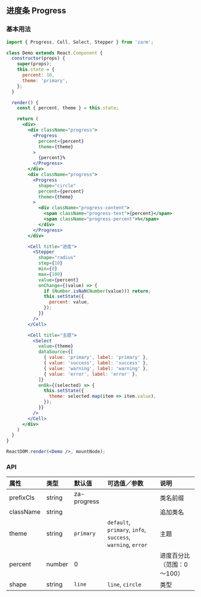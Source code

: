 ## 进度条 Progress



### 基本用法
```jsx
import { Progress, Cell, Select, Stepper } from 'zarm';

class Demo extends React.Component {
  constructor(props) {
    super(props);
    this.state = {
      percent: 10,
      theme: 'primary',
    };
  }

  render() {
    const { percent, theme } = this.state;

    return (
      <div>
        <div className="progress">
          <Progress
            percent={percent}
            theme={theme}
          >
            {percent}%
          </Progress>
        </div>
        <div className="progress">
          <Progress
            shape="circle"
            percent={percent}
            theme={theme}
          >
            <div className="progress-content">
              <span className="progress-text">{percent}</span>
              <span className="progress-percent">%</span>
            </div>
          </Progress>
        </div>

        <Cell title="进度">
          <Stepper
            shape="radius"
            step={10}
            min={0}
            max={100}
            value={percent}
            onChange={(value) => {
              if (Number.isNaN(Number(value))) return;
              this.setState({
                percent: value,
              });
            }}
          />
        </Cell>

        <Cell title="主题">
          <Select
            value={theme}
            dataSource={[
              { value: 'primary', label: 'primary' },
              { value: 'success', label: 'success' },
              { value: 'warning', label: 'warning' },
              { value: 'error', label: 'error' },
            ]}
            onOk={(selected) => {
              this.setState({
                theme: selected.map(item => item.value),
              });
            }}
          />
        </Cell>
      </div>
    )
  }
}

ReactDOM.render(<Demo />, mountNode);
```



### API

| 属性 | 类型 | 默认值 | 可选值／参数 | 说明 |
| :--- | :--- | :--- | :--- | :--- |
| prefixCls | string | za-progress | | 类名前缀 |
| className | string | | | 追加类名 |
| theme | string | `primary` | `default`, `primary`, `info`, `success`, `warning`, `error` | 主题 |
| percent | number | 0 | | 进度百分比（范围：0～100） |
| shape | string | `line` | `line`, `circle` | 类型 |
